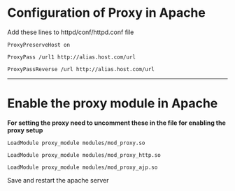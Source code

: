 # Configuration of Proxy in Apache

Add these lines to httpd/conf/httpd.conf  file

    ProxyPreserveHost on

    ProxyPass /url1 http://alias.host.com/url
    
    ProxyPassReverse /url http://alias.host.com/url
    

- - -
# Enable the proxy module in Apache

**For setting the proxy need to uncomment these in the file for enabling the proxy setup**

    LoadModule proxy_module modules/mod_proxy.so
    
    LoadModule proxy_module modules/mod_proxy_http.so
    
    LoadModule proxy_module modules/mod_proxy_ajp.so
    


Save and restart the apache server